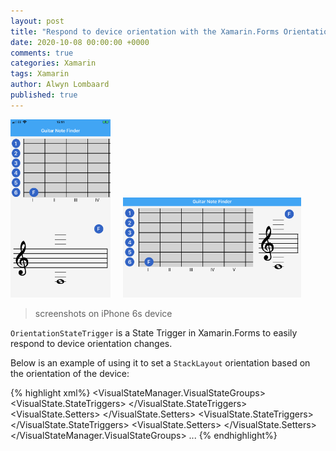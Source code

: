 ```yaml
---
layout: post
title: "Respond to device orientation with the Xamarin.Forms Orientation State Trigger"
date: 2020-10-08 00:00:00 +0000
comments: true
categories: Xamarin
tags: Xamarin
author: Alwyn Lombaard
published: true
---
```


<span>
<a href="/images/notefinder_portrait.png" target="_blank"><img src="/images/notefinder_portrait.png" alt="Step 1" width="160"/></a><a href="/images/notefinder_landscape.png" target="_blank"><img style="margin-left:20px" src="/images/notefinder_landscape.png" alt="Step 1" height="160" /></a>
</span>

>screenshots on iPhone 6s device



 `OrientationStateTrigger` is a State Trigger in Xamarin.Forms to easily respond to device orientation changes. 

Below is an example of using it to set a `StackLayout` orientation based on the orientation of the device:

{% highlight xml%}
<StackLayout x:Name="mainStack">
    <VisualStateManager.VisualStateGroups>
    <VisualStateGroup Name="OrientationStates">
            <VisualState Name="Portrait">
                <VisualState.StateTriggers>
                <OrientationStateTrigger Orientation="Portrait"/>
                </VisualState.StateTriggers>
                <VisualState.Setters>
                <Setter Property="Orientation" Value="Vertical" />
                </VisualState.Setters>
            </VisualState>
            <VisualState Name="Landscape">
                <VisualState.StateTriggers>
                <OrientationStateTrigger Orientation="Landscape"/>
                </VisualState.StateTriggers>
                <VisualState.Setters>
                <Setter Property="Orientation" Value="Horizontal" />
                </VisualState.Setters>
            </VisualState>
    </VisualStateGroup>
    </VisualStateManager.VisualStateGroups>
    ...
</StackLayout>
{% endhighlight%}
 

